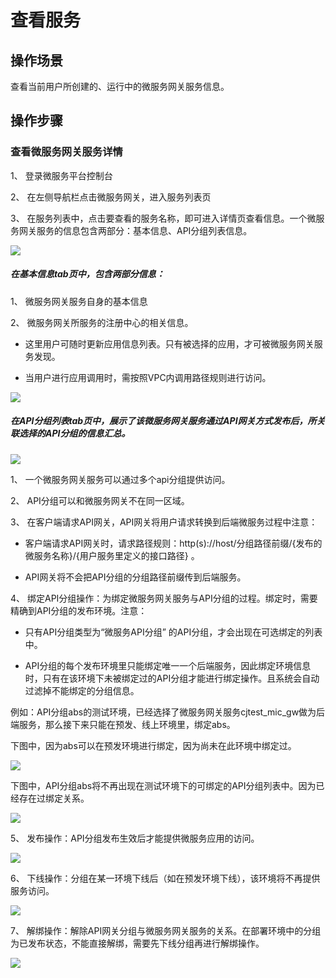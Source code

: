 #  查看服务

## 操作场景
查看当前用户所创建的、运行中的微服务网关服务信息。

## 操作步骤

###  查看微服务网关服务详情

1、	登录微服务平台控制台

2、	在左侧导航栏点击微服务网关，进入服务列表页

3、	在服务列表中，点击要查看的服务名称，即可进入详情页查看信息。一个微服务网关服务的信息包含两部分：基本信息、API分组列表信息。

 
![](../../../../../image/Internet-Middleware/JD-Distributed-Service-Framework/jdsfgw-jbxx-1.png) 


#####  在基本信息tab页中，包含两部分信息：

1、	微服务网关服务自身的基本信息

2、	微服务网关所服务的注册中心的相关信息。

-  这里用户可随时更新应用信息列表。只有被选择的应用，才可被微服务网关服务发现。

-  当用户进行应用调用时，需按照VPC内调用路径规则进行访问。

![](../../../../../image/Internet-Middleware/JD-Distributed-Service-Framework/jdsfgw-jbxx-2.png) 
 
  

#####   在API分组列表tab页中，展示了该微服务网关服务通过API网关方式发布后，所关联选择的API分组的信息汇总。

![](../../../../../image/Internet-Middleware/JD-Distributed-Service-Framework/jdsfgw-jbxx-3apilist.png) 
 
1、	一个微服务网关服务可以通过多个api分组提供访问。

2、	API分组可以和微服务网关不在同一区域。

3、	在客户端请求API网关，API网关将用户请求转换到后端微服务过程中注意：

-  客户端请求API网关时，请求路径规则：http(s)://host/分组路径前缀/{发布的微服务名称}/{用户服务里定义的接口路径} 。

-  API网关将不会把API分组的分组路径前缀传到后端服务。


4、	绑定API分组操作：为绑定微服务网关服务与API分组的过程。绑定时，需要精确到API分组的发布环境。注意：

-  只有API分组类型为“微服务API分组” 的API分组，才会出现在可选绑定的列表中。

-  API分组的每个发布环境里只能绑定唯一一个后端服务，因此绑定环境信息时，只有在该环境下未被绑定过的API分组才能进行绑定操作。且系统会自动过滤掉不能绑定的分组信息。

例如：API分组abs的测试环境，已经选择了微服务网关服务cjtest_mic_gw做为后端服务，那么接下来只能在预发、线上环境里，绑定abs。


下图中，因为abs可以在预发环境进行绑定，因为尚未在此环境中绑定过。

![](../../../../../image/Internet-Middleware/JD-Distributed-Service-Framework/jdsfgw-bondAPI.png) 

 

下图中，API分组abs将不再出现在测试环境下的可绑定的API分组列表中。因为已经存在过绑定关系。
 
![](../../../../../image/Internet-Middleware/JD-Distributed-Service-Framework/jdsfgw-bondAPI-2.png) 

 
5、	发布操作：API分组发布生效后才能提供微服务应用的访问。

![](../../../../../image/Internet-Middleware/JD-Distributed-Service-Framework/jdsfgw-fb-jdsf.png) 

 

6、	下线操作：分组在某一环境下线后（如在预发环境下线），该环境将不再提供服务访问。

![](../../../../../image/Internet-Middleware/JD-Distributed-Service-Framework/jdsfgw-xxAPI.png) 

 
 
7、	解绑操作：解除API网关分组与微服务网关服务的关系。在部署环境中的分组为已发布状态，不能直接解绑，需要先下线分组再进行解绑操作。
 
![](../../../../../image/Internet-Middleware/JD-Distributed-Service-Framework/jdsfgw-unbondAPI.png) 

 







